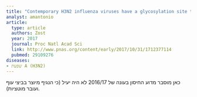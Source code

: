 ```yaml
---
title: "Contemporary H3N2 influenza viruses have a glycosylation site that alters binding of antibodies elicited by egg-adapted vaccine strains"
analyst: amantonio
article:
  type: article
  authors: Zost
  year: 2017
  journal: Proc Natl Acad Sci
  link: http://www.pnas.org/content/early/2017/10/31/1712377114
  pubmed: 29109276
diseases:
- שפעת A (H3N2)
---
```


כאן מוסבר מדוע החיסון בעונה של 2016/17 לא היה יעיל (כי הנגיף מיוצר בביצי עוף ועובר מוטציות).
